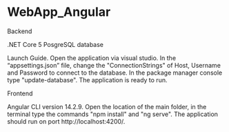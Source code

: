 # WebApp_Angular

Backend 
 
.NET Core 5
PosgreSQL database

Launch Guide.
Open the application via visual studio. In the “appsettings.json” file, change the "ConnectionStrings" of Host, Username and Password to connect to the database. In the package manager console type "update-database". The application is ready to run.

Frontend

Angular CLI version 14.2.9.
Open the location of the main folder, in the terminal type the commands "npm install" and "ng serve". The application should run on port http://localhost:4200/.

